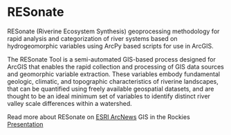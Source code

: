 # RESonate
RESonate (Riverine Ecosystem Synthesis) geoprocessing methodology for rapid analysis and categorization of river systems based on hydrogeomorphic variables using ArcPy based scripts for use in ArcGIS.

The RESonate Tool is a semi-automated GIS-based process designed for ArcGIS that enables the rapid collection and processing of GIS data sources and geomorphic variable extraction. These variables embody fundamental geologic, climatic, and topographic characteristics of riverine landscapes, that can be quantified using freely available geospatial datasets, and are thought to be an ideal minimum set of variables to identify distinct river valley scale differences within a watershed.

Read more about RESonate on [ESRI ArcNews](https://www.esri.com/esri-news/arcnews/spring17articles/comparing-distant-river-systems-to-assess-the-effects-of-climate-change)
GIS in the Rockies [Presentation](https://www.slideshare.net/GISITR/2016-conservation-track-automated-river-classification-using-gis-delineated-functional-process-zones-by-nicholas-kotlinski)
